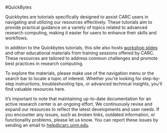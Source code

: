 #QuickBytes

Quickbytes are tutorials specifically designed to assist CARC users in navigating and utilizing our resources effectively. These tutorials aim to provide practical guidance on a variety of topics related to advanced research computing, making it easier for users to enhance their skills and workflows.

In addition to the Quickbytes tutorials, this site also hosts [workshop slides](workshop_slides.md) and other educational materials from training sessions offered by CARC. These resources are tailored to address common challenges and promote best practices in research computing.

To explore the materials, please make use of the navigation menu or the search bar to locate a topic of interest. Whether you’re looking for step-by-step instructions, troubleshooting tips, or advanced technical insights, you’ll find valuable resources here.

It’s important to note that maintaining up-to-date documentation for an active research center is an ongoing effort. We continuously revise and expand our resources to reflect the latest developments and user needs. If you encounter any issues, such as broken links, outdated information, or functionality problems, please let us know. You can report these issues by sending an email to help@carc.unm.edu. 
